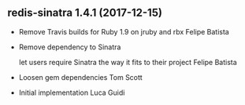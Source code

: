 redis-sinatra 1.4.1 (2017-12-15)
--------------------------------------------------------------------------------

*   Remove Travis builds for Ruby 1.9 on jruby and rbx
    Felipe Batista

*   Remove dependency to Sinatra

    let users require Sinatra the way it fits to their project
    Felipe Batista

*   Loosen gem dependencies
    Tom Scott

*   Initial implementation
    Luca Guidi
